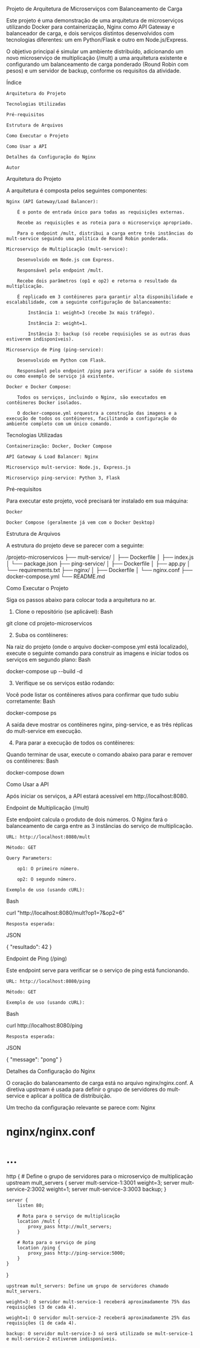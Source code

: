 Projeto de Arquitetura de Microserviços com Balanceamento de Carga

Este projeto é uma demonstração de uma arquitetura de microserviços utilizando Docker para containerização, Nginx como API Gateway e balanceador de carga, e dois serviços distintos desenvolvidos com tecnologias diferentes: um em Python/Flask e outro em Node.js/Express.

O objetivo principal é simular um ambiente distribuído, adicionando um novo microserviço de multiplicação (/mult) a uma arquitetura existente e configurando um balanceamento de carga ponderado (Round Robin com pesos) e um servidor de backup, conforme os requisitos da atividade.

Índice

    Arquitetura do Projeto

    Tecnologias Utilizadas

    Pré-requisitos

    Estrutura de Arquivos

    Como Executar o Projeto

    Como Usar a API

    Detalhes da Configuração do Nginx

    Autor

Arquitetura do Projeto

A arquitetura é composta pelos seguintes componentes:

    Nginx (API Gateway/Load Balancer):

        É o ponto de entrada único para todas as requisições externas.

        Recebe as requisições e as roteia para o microserviço apropriado.

        Para o endpoint /mult, distribui a carga entre três instâncias do mult-service seguindo uma política de Round Robin ponderada.

    Microserviço de Multiplicação (mult-service):

        Desenvolvido em Node.js com Express.

        Responsável pelo endpoint /mult.

        Recebe dois parâmetros (op1 e op2) e retorna o resultado da multiplicação.

        É replicado em 3 contêineres para garantir alta disponibilidade e escalabilidade, com a seguinte configuração de balanceamento:

            Instância 1: weight=3 (recebe 3x mais tráfego).

            Instância 2: weight=1.

            Instância 3: backup (só recebe requisições se as outras duas estiverem indisponíveis).

    Microserviço de Ping (ping-service):

        Desenvolvido em Python com Flask.

        Responsável pelo endpoint /ping para verificar a saúde do sistema ou como exemplo de serviço já existente.

    Docker e Docker Compose:

        Todos os serviços, incluindo o Nginx, são executados em contêineres Docker isolados.

        O docker-compose.yml orquestra a construção das imagens e a execução de todos os contêineres, facilitando a configuração do ambiente completo com um único comando.

Tecnologias Utilizadas

    Containerização: Docker, Docker Compose

    API Gateway & Load Balancer: Nginx

    Microserviço mult-service: Node.js, Express.js

    Microserviço ping-service: Python 3, Flask

Pré-requisitos

Para executar este projeto, você precisará ter instalado em sua máquina:

    Docker

    Docker Compose (geralmente já vem com o Docker Desktop)

Estrutura de Arquivos

A estrutura do projeto deve se parecer com a seguinte:

/projeto-microservicos
├── mult-service/
│   ├── Dockerfile
│   ├── index.js
│   └── package.json
├── ping-service/
│   ├── Dockerfile
│   ├── app.py
│   └── requirements.txt
├── nginx/
│   ├── Dockerfile
│   └── nginx.conf
├── docker-compose.yml
└── README.md

Como Executar o Projeto

Siga os passos abaixo para colocar toda a arquitetura no ar.

1. Clone o repositório (se aplicável):
Bash

git clone <url-do-seu-repositorio>
cd projeto-microservicos

2. Suba os contêineres:

Na raiz do projeto (onde o arquivo docker-compose.yml está localizado), execute o seguinte comando para construir as imagens e iniciar todos os serviços em segundo plano:
Bash

docker-compose up --build -d

3. Verifique se os serviços estão rodando:

Você pode listar os contêineres ativos para confirmar que tudo subiu corretamente:
Bash

docker-compose ps

A saída deve mostrar os contêineres nginx, ping-service, e as três réplicas do mult-service em execução.

4. Para parar a execução de todos os contêineres:

Quando terminar de usar, execute o comando abaixo para parar e remover os contêineres:
Bash

docker-compose down

Como Usar a API

Após iniciar os serviços, a API estará acessível em http://localhost:8080.

Endpoint de Multiplicação (/mult)

Este endpoint calcula o produto de dois números. O Nginx fará o balanceamento de carga entre as 3 instâncias do serviço de multiplicação.

    URL: http://localhost:8080/mult

    Método: GET

    Query Parameters:

        op1: O primeiro número.

        op2: O segundo número.

    Exemplo de uso (usando cURL):

Bash

curl "http://localhost:8080/mult?op1=7&op2=6"

    Resposta esperada:

JSON

{
  "resultado": 42
}

Endpoint de Ping (/ping)

Este endpoint serve para verificar se o serviço de ping está funcionando.

    URL: http://localhost:8080/ping

    Método: GET

    Exemplo de uso (usando cURL):

Bash

curl http://localhost:8080/ping

    Resposta esperada:

JSON

{
  "message": "pong"
}

Detalhes da Configuração do Nginx

O coração do balanceamento de carga está no arquivo nginx/nginx.conf. A diretiva upstream é usada para definir o grupo de servidores do mult-service e aplicar a política de distribuição.

Um trecho da configuração relevante se parece com:
Nginx

# nginx/nginx.conf

# ...

http {
    # Define o grupo de servidores para o microserviço de multiplicação
    upstream mult_servers {
        server mult-service-1:3001 weight=3;
        server mult-service-2:3002 weight=1;
        server mult-service-3:3003 backup;
    }

    server {
        listen 80;

        # Rota para o serviço de multiplicação
        location /mult {
            proxy_pass http://mult_servers;
        }

        # Rota para o serviço de ping
        location /ping {
            proxy_pass http://ping-service:5000;
        }
    }
}

    upstream mult_servers: Define um grupo de servidores chamado mult_servers.

    weight=3: O servidor mult-service-1 receberá aproximadamente 75% das requisições (3 de cada 4).

    weight=1: O servidor mult-service-2 receberá aproximadamente 25% das requisições (1 de cada 4).

    backup: O servidor mult-service-3 só será utilizado se mult-service-1 e mult-service-2 estiverem indisponíveis.